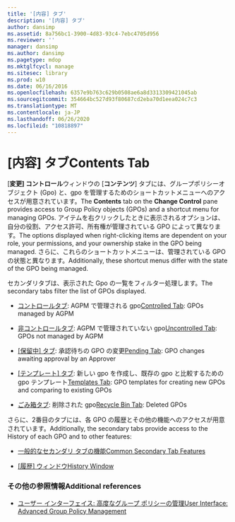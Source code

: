 ```yaml
---
title: '[内容] タブ'
description: '[内容] タブ'
author: dansimp
ms.assetid: 8a756bc1-3900-4d83-93c4-7ebc4705d956
ms.reviewer: ''
manager: dansimp
ms.author: dansimp
ms.pagetype: mdop
ms.mktglfcycl: manage
ms.sitesec: library
ms.prod: w10
ms.date: 06/16/2016
ms.openlocfilehash: 6357e9b763c629b0508ae6a8d3313309421045ab
ms.sourcegitcommit: 354664bc527d93f80687cd2eba70d1eea024c7c3
ms.translationtype: MT
ms.contentlocale: ja-JP
ms.lasthandoff: 06/26/2020
ms.locfileid: "10818897"
---
```

# <span data-ttu-id="e932f-103">[内容] タブ</span><span class="sxs-lookup"><span data-stu-id="e932f-103">Contents Tab</span></span>


<span data-ttu-id="e932f-104">[**変更] コントロール**ウィンドウの [**コンテンツ**] タブには、グループポリシーオブジェクト (Gpo) と、gpo を管理するためのショートカットメニューへのアクセスが用意されています。</span><span class="sxs-lookup"><span data-stu-id="e932f-104">The **Contents** tab on the **Change Control** pane provides access to Group Policy objects (GPOs) and a shortcut menu for managing GPOs.</span></span> <span data-ttu-id="e932f-105">アイテムを右クリックしたときに表示されるオプションは、自分の役割、アクセス許可、所有権が管理されている GPO によって異なります。</span><span class="sxs-lookup"><span data-stu-id="e932f-105">The options displayed when right-clicking items are dependent on your role, your permissions, and your ownership stake in the GPO being managed.</span></span> <span data-ttu-id="e932f-106">さらに、これらのショートカットメニューは、管理されている GPO の状態と異なります。</span><span class="sxs-lookup"><span data-stu-id="e932f-106">Additionally, these shortcut menus differ with the state of the GPO being managed.</span></span>

<span data-ttu-id="e932f-107">セカンダリタブは、表示された Gpo の一覧をフィルター処理します。</span><span class="sxs-lookup"><span data-stu-id="e932f-107">The secondary tabs filter the list of GPOs displayed.</span></span>

-   <span data-ttu-id="e932f-108">[コントロールタブ](controlled-tab.md): AGPM で管理される gpo</span><span class="sxs-lookup"><span data-stu-id="e932f-108">[Controlled Tab](controlled-tab.md): GPOs managed by AGPM</span></span>

-   <span data-ttu-id="e932f-109">[非コントロールタブ](uncontrolled-tab.md): AGPM で管理されていない gpo</span><span class="sxs-lookup"><span data-stu-id="e932f-109">[Uncontrolled Tab](uncontrolled-tab.md): GPOs not managed by AGPM</span></span>

-   <span data-ttu-id="e932f-110">[[保留中] タブ](pending-tab.md): 承認待ちの GPO の変更</span><span class="sxs-lookup"><span data-stu-id="e932f-110">[Pending Tab](pending-tab.md): GPO changes awaiting approval by an Approver</span></span>

-   <span data-ttu-id="e932f-111">[[テンプレート] タブ](templates-tab.md): 新しい gpo を作成し、既存の gpo と比較するための gpo テンプレート</span><span class="sxs-lookup"><span data-stu-id="e932f-111">[Templates Tab](templates-tab.md): GPO templates for creating new GPOs and comparing to existing GPOs</span></span>

-   <span data-ttu-id="e932f-112">[ごみ箱タブ](recycle-bin-tab.md): 削除された gpo</span><span class="sxs-lookup"><span data-stu-id="e932f-112">[Recycle Bin Tab](recycle-bin-tab.md): Deleted GPOs</span></span>

<span data-ttu-id="e932f-113">さらに、2番目のタブには、各 GPO の履歴とその他の機能へのアクセスが用意されています。</span><span class="sxs-lookup"><span data-stu-id="e932f-113">Additionally, the secondary tabs provide access to the History of each GPO and to other features:</span></span>

-   [<span data-ttu-id="e932f-114">一般的なセカンダリ タブの機能</span><span class="sxs-lookup"><span data-stu-id="e932f-114">Common Secondary Tab Features</span></span>](common-secondary-tab-features.md)

-   [<span data-ttu-id="e932f-115">[履歴] ウィンドウ</span><span class="sxs-lookup"><span data-stu-id="e932f-115">History Window</span></span>](history-window.md)

### <span data-ttu-id="e932f-116">その他の参照情報</span><span class="sxs-lookup"><span data-stu-id="e932f-116">Additional references</span></span>

-   [<span data-ttu-id="e932f-117">ユーザー インターフェイス: 高度なグループ ポリシーの管理</span><span class="sxs-lookup"><span data-stu-id="e932f-117">User Interface: Advanced Group Policy Management</span></span>](user-interface-advanced-group-policy-management.md)

 

 





